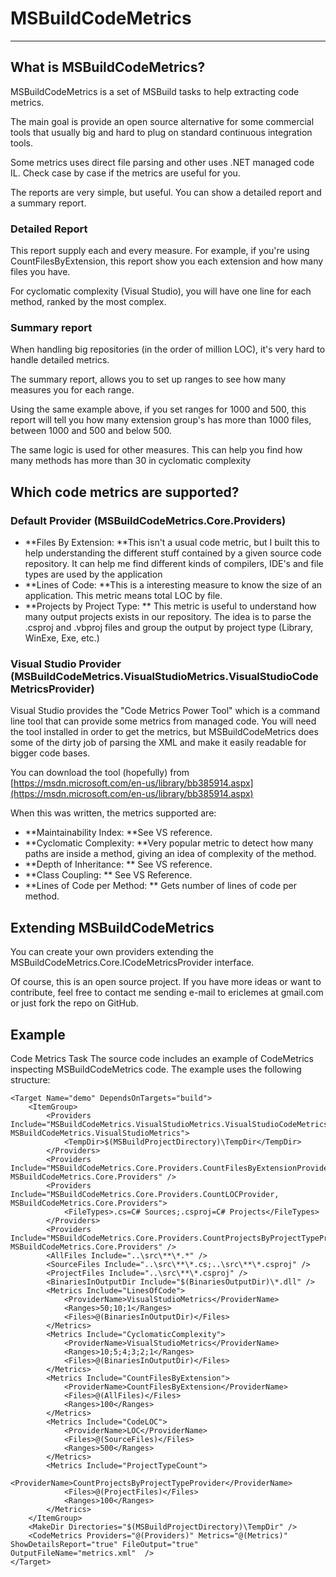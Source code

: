 # MSBuildCodeMetrics

----
## What is MSBuildCodeMetrics?

MSBuildCodeMetrics is a set of MSBuild tasks to help extracting code metrics.

The main goal is provide an open source alternative for some commercial tools that usually big and hard to plug on standard continuous integration tools.

Some metrics uses direct file parsing and other uses .NET managed code IL. Check case by case if the metrics are useful for you.

The reports are very simple, but useful. You can show a detailed report and a summary report.

### Detailed Report
This report supply each and every measure. For example, if you're using CountFilesByExtension, this report show you each extension and how many files you have.

For cyclomatic complexity (Visual Studio), you will have one line for each method, ranked by the most complex.

### Summary report
When handling big repositories (in the order of million LOC), it's very hard to handle detailed metrics.

The summary report, allows you to set up ranges to see how many measures you for each range.

Using the same example above, if you set ranges for 1000 and 500, this report will tell you how many extension group's has more than 1000 files, between 1000 and 500 and below 500.

The same logic is used for other measures. This can help you find how many methods has more than 30 in cyclomatic complexity


## Which code metrics are supported?

### Default Provider (MSBuildCodeMetrics.Core.Providers)

* **Files By Extension: **This isn't a usual code metric, but I built this to help understanding the different stuff contained by a given source code repository. It can help me find different kinds of compilers, IDE's and file types are used by the application
* **Lines of Code: **This is a interesting measure to know the size of an application. This metric means total LOC by file.
* **Projects by Project Type: ** This metric is useful to understand how many output projects exists in our repository. The idea is to parse the .csproj and .vbproj files and group the output by project type (Library, WinExe, Exe, etc.)

### Visual Studio Provider (MSBuildCodeMetrics.VisualStudioMetrics.VisualStudioCodeMetricsProvider)

Visual Studio provides the "Code Metrics Power Tool" which is a command line tool that can provide some metrics from managed code. You will need the tool installed in order to get the metrics, but MSBuildCodeMetrics does some of the dirty job of parsing the XML and make it easily readable for bigger code bases.

You can download the tool (hopefully) from [https://msdn.microsoft.com/en-us/library/bb385914.aspx](https://msdn.microsoft.com/en-us/library/bb385914.aspx)

When this was written, the metrics supported are:

* **Maintainability Index: **See VS reference.
* **Cyclomatic Complexity: **Very popular metric to detect how many paths are inside a method, giving an idea of complexity of the method.
* **Depth of Inheritance: ** See VS reference.
* **Class Coupling: ** See VS Reference.
* **Lines of Code per Method: ** Gets number of lines of code per method. 


## Extending MSBuildCodeMetrics

You can create your own providers extending the MSBuildCodeMetrics.Core.ICodeMetricsProvider interface. 

Of course, this is an open source project. If you have more ideas or want to contribute, feel free to contact me sending e-mail to ericlemes at gmail.com or just fork the repo on GitHub.

## Example

Code Metrics Task
The source code includes an example of CodeMetrics inspecting MSBuildCodeMetrics code. The example uses the following structure:


	<Target Name="demo" DependsOnTargets="build">		
		<ItemGroup>
			<Providers Include="MSBuildCodeMetrics.VisualStudioMetrics.VisualStudioCodeMetricsProvider, MSBuildCodeMetrics.VisualStudioMetrics">
				<TempDir>$(MSBuildProjectDirectory)\TempDir</TempDir>
			</Providers>		
			<Providers Include="MSBuildCodeMetrics.Core.Providers.CountFilesByExtensionProvider, MSBuildCodeMetrics.Core.Providers" />
			<Providers Include="MSBuildCodeMetrics.Core.Providers.CountLOCProvider, MSBuildCodeMetrics.Core.Providers">
				<FileTypes>.cs=C# Sources;.csproj=C# Projects</FileTypes>				
			</Providers>
			<Providers Include="MSBuildCodeMetrics.Core.Providers.CountProjectsByProjectTypeProvider, MSBuildCodeMetrics.Core.Providers" />
			<AllFiles Include="..\src\**\*.*" />
			<SourceFiles Include="..\src\**\*.cs;..\src\**\*.csproj" />
			<ProjectFiles Include="..\src\**\*.csproj" />
			<BinariesInOutputDir Include="$(BinariesOutputDir)\*.dll" />
			<Metrics Include="LinesOfCode">
				<ProviderName>VisualStudioMetrics</ProviderName>
				<Ranges>50;10;1</Ranges>			
				<Files>@(BinariesInOutputDir)</Files>
			</Metrics>				
			<Metrics Include="CyclomaticComplexity">
				<ProviderName>VisualStudioMetrics</ProviderName>
				<Ranges>10;5;4;3;2;1</Ranges>			
				<Files>@(BinariesInOutputDir)</Files>
			</Metrics>	
			<Metrics Include="CountFilesByExtension">
				<ProviderName>CountFilesByExtension</ProviderName>
				<Files>@(AllFiles)</Files>
				<Ranges>100</Ranges>
			</Metrics>
			<Metrics Include="CodeLOC">
				<ProviderName>LOC</ProviderName>
				<Files>@(SourceFiles)</Files>
				<Ranges>500</Ranges>
			</Metrics>			
			<Metrics Include="ProjectTypeCount">
				<ProviderName>CountProjectsByProjectTypeProvider</ProviderName>
				<Files>@(ProjectFiles)</Files>
				<Ranges>100</Ranges>
			</Metrics>
		</ItemGroup>
		<MakeDir Directories="$(MSBuildProjectDirectory)\TempDir" />
		<CodeMetrics Providers="@(Providers)" Metrics="@(Metrics)" ShowDetailsReport="true" FileOutput="true" OutputFileName="metrics.xml"  />
	</Target>	
